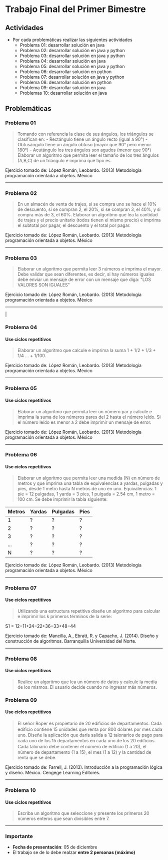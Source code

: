 # Trabajo Final del Primer Bimestre

## Actividades

* Por cada problemáticas realizar las siguientes actividades
	* Problema 01: desarrollar solución en java
	* Problema 02: desarrollar solución en java y python
	* Problema 03: desarrollar solución en java y python
	* Problema 04: desarrollar solución en java
	* Problema 05: desarrollar solución en java y python
	* Problema 06: desarrollar solución en python
	* Problema 07: desarrollar solución en java y python
	* Problema 08: desarrollar solución en python
	* Problema 09: desarrollar solución en java
	* Problemas 10: desarrollar solución en java

## Problemáticas

### Problema 01
> Tomando con referencia la clase de sus ángulos, los triángulos se clasifican en:
	  -	Rectángulo tiene un ángulo recto (igual a 90°)
	  -	Obtusángulo tiene un ángulo obtuso (mayor que 90° pero menor 180°)
	  -	Acutángulo los tres ángulos son agudos (menor que 90°)
	  Elaborar un algoritmo que permita leer el tamaño de los tres ángulos (A,B,C) de un triángulo e imprima qué tipo es.

Ejercicio tomado de: López Román, Leobardo. (2013) Metodología programación orientada a objetos. México
<hr/>

### Problema 02
> En un almacén de venta de trajes, si se compra uno se hace el 10% de descuento, si se compran 2, el 20%, si se compran 3, el 40%, y si compra más de 3, el 60%. Elaborar un algoritmo que lea la cantidad de trajes y el precio unitario (todos tienen el mismo precio) e imprima el subtotal por pagar, el descuento y el total por pagar.

Ejercicio tomado de: López Román, Leobardo. (2013) Metodología programación orientada a objetos. México
<hr/>

### Problema 03
> Elaborar un algoritmo que permita leer 3 números e imprima el mayor. Debe validar que sean diferentes, es decir, si hay números iguales debe enviar un mensaje de error con un mensaje que diga: "LOS VALORES SON IGUALES"

Ejercicio tomado de: López Román, Leobardo. (2013) Metodología programación orientada a objetos. México
<hr/>|

### Problema 04
#### Use ciclos repetitivos
>  Elaborar un algoritmo que calcule e imprima la suma 1 + 1/2 + 1/3 + 1/4 ... + 1/100.

Ejercicio tomado de: López Román, Leobardo. (2013) Metodología programación orientada a objetos. México
<hr/>

### Problema 05
#### Use ciclos repetitivos
> Elaborar un algoritmo que permita leer un número par y calcule e imprima la suma de los números pares del 2 hasta el número leído. Si el número leído es menor a 2 debe imprimir un mensaje de error.

Ejercicio tomado de: López Román, Leobardo. (2013) Metodología programación orientada a objetos. México
<hr/>

### Problema 06
#### Use ciclos repetitivos
> Elaborar un algoritmo que permita leer una medida (N) en número de metros y que imprima una tabla de equivalencias a yardas, pulgadas y pies, desde 1 metro hasta N metros de uno en uno. Equivalencias: 1 pie = 12 pulgadas, 1 yarda = 3 pies, 1 pulgada = 2.54 cm, 1 metro = 100 cm. Se debe imprimir la tabla siguiente:

| Metros |Yardas |Pulgadas |Pies |
| --- | --- | ----- | --- |
|1 | ? | ?| ? |
|2 | ? | ?| ?|
|3 |  ?  | ?| ?|
|... |  ?  | ? | ?|
|N | ? | ?| ?|

Ejercicio tomado de: López Román, Leobardo. (2013) Metodología programación orientada a objetos. México
<hr/>

### Problema 07
#### Use ciclos repetitivos
> Utilizando una estructura repetitiva diseñe un algoritmo para calcular e imprimir los k primeros términos de la serie:

S1 = 12−11+24−22+36−33+48−44

Ejercicio tomado de: Mancilla, A., Ebratt, R. y Capacho, J. (2014). Diseño y construcción de algoritmos. Barranquilla Universidad del Norte.
<hr/>

### Problema 08
#### Use ciclos repetitivos
> Realice un algoritmo que lea un número de datos y calcule la media de los mismos. El usuario decide cuando no ingresar más números.

### Problema 09
#### Use ciclos repetitivos
> El señor Roper es propietario de 20 ediﬁcios de departamentos. Cada ediﬁcio contiene 15 unidades que renta por 800 dólares por mes cada uno. Diseñe la aplicación que daría salida a 12 talonarios de pago para cada uno de los 15 departamentos en cada
uno de los 20 ediﬁcios. Cada talonario debe contener el número de ediﬁcio (1 a 20), el número de departamento (1 a 15), el mes (1 a 12) y la cantidad de renta que se debe.

Ejercicio tomado de:  Farrell, J. (2013). Introducción a la programación lógica y diseño. México. Cengege Learning Editores.
<hr/>

### Problema 10
#### Use ciclos repetitivos
> Escriba un algoritmo que seleccione y presente los primeros 20 números enteros que sean divisibles entre 7.

<hr/>

### Importante
* **Fecha de presentación**: 05 de diciembre
* El trabajo se de lo debe realzar **entre 2 personas (máximo)**
